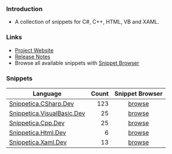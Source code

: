 ﻿### Introduction

* A collection of snippets for C\#, C\+\+, HTML, VB and XAML\.

### Links

* [Project Website](http://github.com/josefpihrt/snippetica)
* [Release Notes](http://github.com/josefpihrt/snippetica/blob/master/ChangeLog.md)
* Browse all available snippets with [Snippet Browser](http://pihrt.net/snippetica/snippets?engine=vs)

### Snippets

Language|Count | Snippet Browser 
--------|-----:|:---------------:
[Snippetica.CSharp.Dev](http://github.com/josefpihrt/snippetica/blob/master/source/Snippetica.VisualStudio/Snippetica.CSharp.Dev/README.md)|123|[browse](http://pihrt.net/snippetica/snippets?engine=vs&language=csharp)
[Snippetica.VisualBasic.Dev](http://github.com/josefpihrt/snippetica/blob/master/source/Snippetica.VisualStudio/Snippetica.VisualBasic.Dev/README.md)|25|[browse](http://pihrt.net/snippetica/snippets?engine=vs&language=vb)
[Snippetica.Cpp.Dev](http://github.com/josefpihrt/snippetica/blob/master/source/Snippetica.VisualStudio/Snippetica.Cpp.Dev/README.md)|25|[browse](http://pihrt.net/snippetica/snippets?engine=vs&language=cpp)
[Snippetica.Html.Dev](http://github.com/josefpihrt/snippetica/blob/master/source/Snippetica.VisualStudio/Snippetica.Html.Dev/README.md)|6|[browse](http://pihrt.net/snippetica/snippets?engine=vs&language=html)
[Snippetica.Xaml.Dev](http://github.com/josefpihrt/snippetica/blob/master/source/Snippetica.VisualStudio/Snippetica.Xaml.Dev/README.md)|13|[browse](http://pihrt.net/snippetica/snippets?engine=vs&language=xaml)

